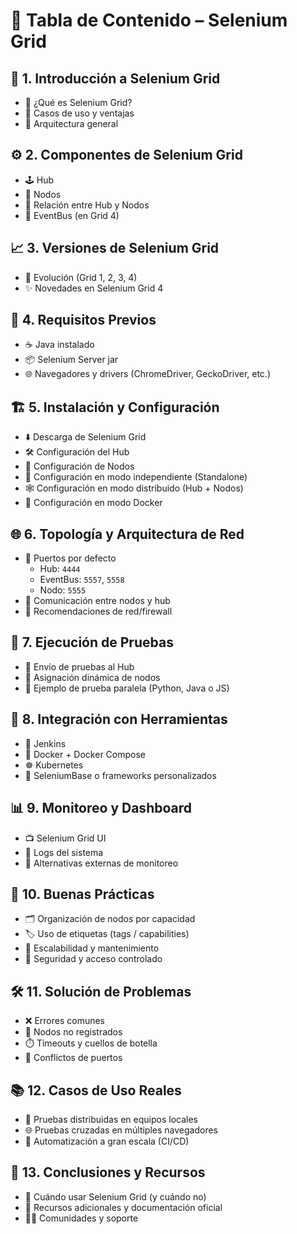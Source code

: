 # 📘 Tabla de Contenido – Selenium Grid

## 📌 1. Introducción a Selenium Grid
- 🤖 ¿Qué es Selenium Grid?
- 🎯 Casos de uso y ventajas
- 🧱 Arquitectura general

## ⚙️ 2. Componentes de Selenium Grid
- 🕹️ Hub
- 🧩 Nodos
- 🔄 Relación entre Hub y Nodos
- 📡 EventBus (en Grid 4)

## 📈 3. Versiones de Selenium Grid
- 📜 Evolución (Grid 1, 2, 3, 4)
- ✨ Novedades en Selenium Grid 4

## 🧰 4. Requisitos Previos
- ☕ Java instalado
- 📦 Selenium Server jar
- 🌐 Navegadores y drivers (ChromeDriver, GeckoDriver, etc.)

## 🏗️ 5. Instalación y Configuración
- ⬇️ Descarga de Selenium Grid
- 🛠️ Configuración del Hub
- 🔧 Configuración de Nodos
- 🧪 Configuración en modo independiente (Standalone)
- 🕸️ Configuración en modo distribuido (Hub + Nodos)
- 🐳 Configuración en modo Docker

## 🌐 6. Topología y Arquitectura de Red
- 🔌 Puertos por defecto  
  - Hub: `4444`  
  - EventBus: `5557`, `5558`  
  - Nodo: `5555`
- 🔁 Comunicación entre nodos y hub
- 🔐 Recomendaciones de red/firewall

## 🧪 7. Ejecución de Pruebas
- 📨 Envío de pruebas al Hub
- 📍 Asignación dinámica de nodos
- 🧬 Ejemplo de prueba paralela (Python, Java o JS)

## 🧩 8. Integración con Herramientas
- 🔄 Jenkins
- 🐳 Docker + Docker Compose
- ☸️ Kubernetes
- 🧪 SeleniumBase o frameworks personalizados

## 📊 9. Monitoreo y Dashboard
- 📺 Selenium Grid UI
- 🧾 Logs del sistema
- 🧭 Alternativas externas de monitoreo

## 🧠 10. Buenas Prácticas
- 🗂️ Organización de nodos por capacidad
- 🏷️ Uso de etiquetas (tags / capabilities)
- 📏 Escalabilidad y mantenimiento
- 🔐 Seguridad y acceso controlado

## 🛠️ 11. Solución de Problemas
- ❌ Errores comunes
- 🚫 Nodos no registrados
- ⏱️ Timeouts y cuellos de botella
- 🧱 Conflictos de puertos

## 📚 12. Casos de Uso Reales
- 🧪 Pruebas distribuidas en equipos locales
- 🌐 Pruebas cruzadas en múltiples navegadores
- 🔁 Automatización a gran escala (CI/CD)

## 📎 13. Conclusiones y Recursos
- 📌 Cuándo usar Selenium Grid (y cuándo no)
- 🔗 Recursos adicionales y documentación oficial
- 🧑‍💻 Comunidades y soporte
